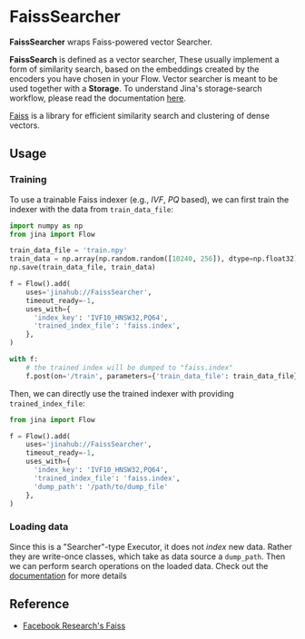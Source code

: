 # FaissSearcher

**FaissSearcher** wraps Faiss-powered vector Searcher.

**FaissSearch** is defined as a vector searcher,
These usually implement a form of similarity search,
based on the embeddings created by the encoders you have chosen in your Flow.
Vector searcher is meant to be used together with a **Storage**.
To understand Jina's storage-search workflow,
please read the documentation [here](https://docs.jina.ai/advanced/experimental/indexers/).

[Faiss](https://github.com/facebookresearch/faiss) is a library for efficient similarity 
search and clustering of dense vectors.


## Usage

### Training

To use a trainable Faiss indexer (e.g., _IVF_, _PQ_ based),
we can first train the indexer with the data from `train_data_file`:

```python
import numpy as np
from jina import Flow

train_data_file = 'train.npy'
train_data = np.array(np.random.random([10240, 256]), dtype=np.float32)
np.save(train_data_file, train_data)

f = Flow().add(
    uses='jinahub://FaissSearcher',
    timeout_ready=-1,
    uses_with={
      'index_key': 'IVF10_HNSW32,PQ64',
      'trained_index_file': 'faiss.index',
    },
)

with f:
    # the trained index will be dumped to "faiss.index"
    f.post(on='/train', parameters={'train_data_file': train_data_file})
```

Then, we can directly use the trained indexer with providing `trained_index_file`:

```python
from jina import Flow

f = Flow().add(
    uses='jinahub://FaissSearcher',
    timeout_ready=-1,
    uses_with={
      'index_key': 'IVF10_HNSW32,PQ64',
      'trained_index_file': 'faiss.index',
      'dump_path': '/path/to/dump_file'
    },
)
```

### Loading data

Since this is a "Searcher"-type Executor, it does not _index_ new data.
Rather they are write-once classes, which take as data source a `dump_path`.
Then we can perform search operations on the loaded data.
Check out the 
[documentation](https://docs.jina.ai/advanced/experimental/indexers/#indexing-vs-searching-operations) 
for more details

## Reference

- [Facebook Research's Faiss](https://github.com/facebookresearch/faiss)

<!-- version=v0.2-benchmark -->
